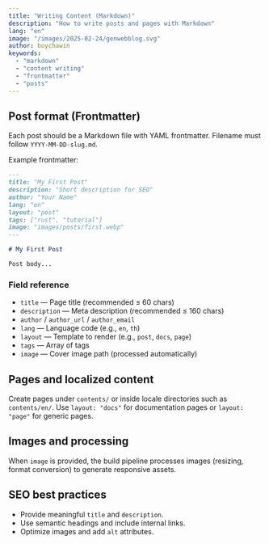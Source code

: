 ```yaml
---
title: "Writing Content (Markdown)"
description: "How to write posts and pages with Markdown"
lang: "en"
image: "/images/2025-02-24/genwebblog.svg"
author: boychawin
keywords:
  - "markdown"
  - "content writing"
  - "frontmatter"
  - "posts"
---
```



## Post format (Frontmatter)

Each post should be a Markdown file with YAML frontmatter. Filename must follow `YYYY-MM-DD-slug.md`.

Example frontmatter:

```markdown
---
title: "My First Post"
description: "Short description for SEO"
author: "Your Name"
lang: "en"
layout: "post"
tags: ["rust", "tutorial"]
image: "images/posts/first.webp"
---

# My First Post

Post body...
```

### Field reference

- `title` — Page title (recommended ≤ 60 chars)
- `description` — Meta description (recommended ≤ 160 chars)
- `author` / `author_url` / `author_email`
- `lang` — Language code (e.g., `en`, `th`)
- `layout` — Template to render (e.g., `post`, `docs`, `page`)
- `tags` — Array of tags
- `image` — Cover image path (processed automatically)

## Pages and localized content

Create pages under `contents/` or inside locale directories such as `contents/en/`. Use `layout: "docs"` for documentation pages or `layout: "page"` for generic pages.

## Images and processing

When `image` is provided, the build pipeline processes images (resizing, format conversion) to generate responsive assets.

## SEO best practices

- Provide meaningful `title` and `description`.
- Use semantic headings and include internal links.
- Optimize images and add `alt` attributes.
